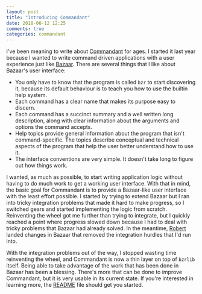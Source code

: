 ```yaml
---
layout: post
title: "Introducing Commandant"
date: 2010-06-12 12:25
comments: true
categories: commandant
---
```


I've been meaning to write about
[Commandant](https://launchpad.net/commandant) for ages.  I started it
last year because I wanted to write command driven applications with a
user experience just like [Bazaar](http://bazaar.canonical.com/).
There are several things that I like about Bazaar's user interface:

- You only have to know that the program is called `bzr` to start
  discovering it, because its default behaviour is to teach you how to
  use the builtin help system.
- Each command has a clear name that makes its purpose easy to discern.
- Each command has a succinct summary and a well written long
  description, along with clear information about the arguments and
  options the command accepts.
- Help topics provide general information about the program that isn't
  command-specific.  The topics describe conceptual and technical
  aspects of the program that help the user better understand how to
  use it.
- The interface conventions are very simple.  It doesn't take long to
  figure out how things work.

I wanted, as much as possible, to start writing application logic
without having to do much work to get a working user interface.  With
that in mind, the basic goal for Commandant is to provide a
Bazaar-like user interface with the least effort possible.  I started
by trying to extend Bazaar but I ran into tricky integration problems
that made it hard to make progress, so I switched gears and started
implementing the logic from scratch.  Reinventing the wheel got me
further than trying to integrate, but I quickly reached a point where
progress slowed down because I had to deal with tricky problems that
Bazaar had already solved.  In the meantime,
[Robert](http://rbtcollins.wordpress.com/) landed changes in Bazaar
that removed the integration hurdles that I'd run into.

With the integration problems out of the way, I stopped wasting time
reinventing the wheel, and Commandant is now a thin layer on top of
`bzrlib` itself.  Being able to take advantage of the work that has
been done in Bazaar has been a blessing.  There's more that can be done
to improve Commandant, but it is very usable in its current state.  If
you're interested in learning more, the
[README](http://bazaar.launchpad.net/~jkakar/commandant/trunk/annotate/head:/README)
file should get you started.
